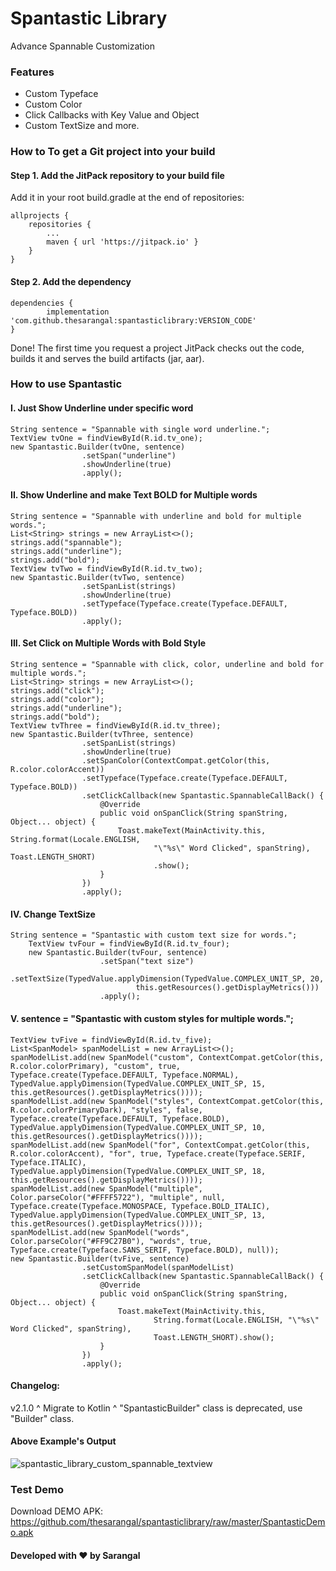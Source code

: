 # Spantastic Library
Advance Spannable Customization


### Features

- Custom Typeface
- Custom Color
- Click Callbacks with Key Value and Object
- Custom TextSize
and more.

### How to To get a Git project into your build

#### Step 1. Add the JitPack repository to your build file

Add it in your root build.gradle at the end of repositories:

	allprojects {
		repositories {
			...
			maven { url 'https://jitpack.io' }
		}
	}

#### Step 2. Add the dependency

	dependencies {
	        implementation 'com.github.thesarangal:spantasticlibrary:VERSION_CODE'
	}

Done! The first time you request a project JitPack checks out the code, builds it and serves the build artifacts (jar, aar).

### How to use Spantastic
#### I. Just Show Underline under specific word

	String sentence = "Spannable with single word underline.";
	TextView tvOne = findViewById(R.id.tv_one);
	new Spantastic.Builder(tvOne, sentence)
                    .setSpan("underline")
                    .showUnderline(true)
                    .apply();
		
#### II. Show Underline and make Text BOLD for Multiple words

	String sentence = "Spannable with underline and bold for multiple words.";
	List<String> strings = new ArrayList<>();
	strings.add("spannable");
	strings.add("underline");
	strings.add("bold");
	TextView tvTwo = findViewById(R.id.tv_two);
	new Spantastic.Builder(tvTwo, sentence)
                    .setSpanList(strings)
                    .showUnderline(true)
                    .setTypeface(Typeface.create(Typeface.DEFAULT, Typeface.BOLD))
                    .apply();

#### III. Set Click on Multiple Words with Bold Style

	String sentence = "Spannable with click, color, underline and bold for multiple words.";
	List<String> strings = new ArrayList<>();
	strings.add("click");
	strings.add("color");
	strings.add("underline");
	strings.add("bold");
	TextView tvThree = findViewById(R.id.tv_three);
	new Spantastic.Builder(tvThree, sentence)
                    .setSpanList(strings)
                    .showUnderline(true)
                    .setSpanColor(ContextCompat.getColor(this, R.color.colorAccent))
                    .setTypeface(Typeface.create(Typeface.DEFAULT, Typeface.BOLD))
                    .setClickCallback(new Spantastic.SpannableCallBack() {
                        @Override
                        public void onSpanClick(String spanString, Object... object) {
                            Toast.makeText(MainActivity.this, String.format(Locale.ENGLISH,
                                    "\"%s\" Word Clicked", spanString), Toast.LENGTH_SHORT)
                                    .show();
                        }
                    })
                    .apply();
		
#### IV. Change TextSize

	String sentence = "Spantastic with custom text size for words.";
        TextView tvFour = findViewById(R.id.tv_four);
        new Spantastic.Builder(tvFour, sentence)
                        .setSpan("text size")
                        .setTextSize(TypedValue.applyDimension(TypedValue.COMPLEX_UNIT_SP, 20,
                                this.getResources().getDisplayMetrics()))
                        .apply();
		
#### V. sentence = "Spantastic with custom styles for multiple words.";

	TextView tvFive = findViewById(R.id.tv_five);
	List<SpanModel> spanModelList = new ArrayList<>();
	spanModelList.add(new SpanModel("custom", ContextCompat.getColor(this, R.color.colorPrimary), "custom", true, Typeface.create(Typeface.DEFAULT, Typeface.NORMAL), TypedValue.applyDimension(TypedValue.COMPLEX_UNIT_SP, 15, this.getResources().getDisplayMetrics())));
	spanModelList.add(new SpanModel("styles", ContextCompat.getColor(this, R.color.colorPrimaryDark), "styles", false, Typeface.create(Typeface.DEFAULT, Typeface.BOLD), TypedValue.applyDimension(TypedValue.COMPLEX_UNIT_SP, 10, this.getResources().getDisplayMetrics())));
	spanModelList.add(new SpanModel("for", ContextCompat.getColor(this, R.color.colorAccent), "for", true, Typeface.create(Typeface.SERIF, Typeface.ITALIC), TypedValue.applyDimension(TypedValue.COMPLEX_UNIT_SP, 18, this.getResources().getDisplayMetrics())));
	spanModelList.add(new SpanModel("multiple", Color.parseColor("#FFFF5722"), "multiple", null, Typeface.create(Typeface.MONOSPACE, Typeface.BOLD_ITALIC), TypedValue.applyDimension(TypedValue.COMPLEX_UNIT_SP, 13, this.getResources().getDisplayMetrics())));
	spanModelList.add(new SpanModel("words", Color.parseColor("#FF9C27B0"), "words", true, Typeface.create(Typeface.SANS_SERIF, Typeface.BOLD), null));
	new Spantastic.Builder(tvFive, sentence)
                    .setCustomSpanModel(spanModelList)
                    .setClickCallback(new Spantastic.SpannableCallBack() {
                        @Override
                        public void onSpanClick(String spanString, Object... object) {
                            Toast.makeText(MainActivity.this,
                                    String.format(Locale.ENGLISH, "\"%s\" Word Clicked", spanString),
                                    Toast.LENGTH_SHORT).show();
                        }
                    })
                    .apply();

#### Changelog:

v2.1.0
^ Migrate to Kotlin
^ "SpantasticBuilder" class is deprecated, use "Builder" class.

#### Above Example's Output

![spantastic_library_custom_spannable_textview](https://user-images.githubusercontent.com/46309117/95648356-09f0b500-0af4-11eb-8f85-e719b3c340e9.png)

### Test Demo

Download DEMO APK: https://github.com/thesarangal/spantasticlibrary/raw/master/SpantasticDemo.apk



#### Developed with ❤ by Sarangal
